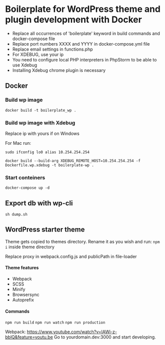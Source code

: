 # Boilerplate for WordPress theme and plugin development with Docker
* Replace all occurrences of 'boilerplate' keyword in build commands and docker-compose file
* Replace port numbers XXXX and YYYY in docker-compose.yml file
* Replace email settings in functions.php
* For XDEBUG, use your ip
* You need to configure local PHP interpreters in PhpStorm to be able to use Xdebug
* Installing Xdebug chrome plugin is necessary

## Docker

### Build wp image
`docker build -t boilerplate_wp .`

### Build wp image with Xdebug

Replace ip with yours if on Windows

For Mac run:

`sudo ifconfig lo0 alias 10.254.254.254`

`docker build --build-arg XDEBUG_REMOTE_HOST=10.254.254.254 -f Dockerfile.wp.xdebug -t boilerplate-wp .`

### Start conteiners

`docker-compose up -d`

## Export db with wp-cli
   
`sh dump.sh`

## WordPress starter theme

Theme gets copied to themes directory. Rename it as you wish and run: `npm i` inside theme directory

Replace proxy in webpack.config.js and publicPath in file-loader

#### Theme features
* Webpack
* SCSS
* Minify
* Browsersync
* Autoprefix

#### Commands

`npm run build`
`npm run watch`
`npm run production`

Webpack: https://www.youtube.com/watch?v=IAWi-z-bblQ&feature=youtu.be
Go to yourdomain.dev:3000 and start developing.